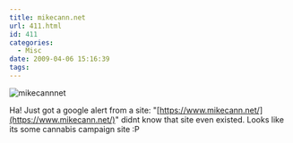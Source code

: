 ```yaml
---
title: mikecann.net
url: 411.html
id: 411
categories:
  - Misc
date: 2009-04-06 15:16:39
tags:
---
```


![mikecannnet](https://mikecann.co.uk/wp-content/uploads/2009/04/mikecannnet.png "mikecannnet")

Ha! Just got a google alert from a site: "[https://www.mikecann.net/](https://www.mikecann.net/)" didnt know that site even existed. Looks like its some cannabis campaign site :P